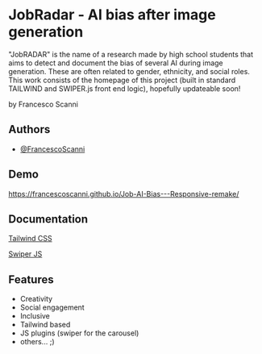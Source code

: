 
# JobRadar - AI bias after image generation

"JobRADAR" is the name of a research made by high school students that aims to detect and document the bias of several AI during image generation. These are often related to gender, ethnicity, and social roles. This work consists of the homepage of this project (built in standard TAILWIND and SWIPER.js front end logic), hopefully updateable soon!



by Francesco Scanni
## Authors

- [@FrancescoScanni](https://github.com/FrancescoScanni)


## Demo

https://francescoscanni.github.io/Job-AI-Bias---Responsive-remake/


## Documentation

[Tailwind CSS](https://tailwindcss.com/docs/installation/using-vite)

[Swiper JS](https://swiperjs.com/)


## Features
- Creativity
- Social engagement
- Inclusive
- Tailwind based
- JS plugins (swiper for the carousel)
- others... ;)



